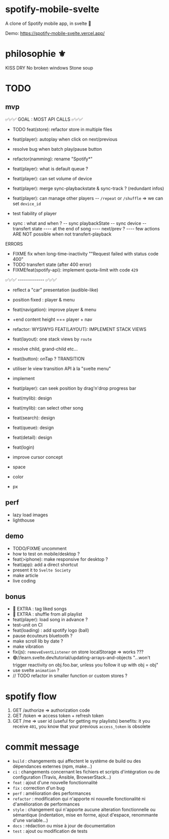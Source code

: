 # spotify-mobile-svelte

A clone of Spotify mobile app, in svelte 🚀

Demo: https://spotify-mobile-svelte.vercel.app/

# philosophie ⚜️

KISS
DRY
No broken windows
Stone soup

# TODO

## mvp

✅✅✅ GOAL : MOST API CALLS ✅✅✅

- TODO feat(store): refactor store in multiple files
- feat(player): autoplay when click on next/previous
- resolve bug when batch play/pause button

- refactor(namming): rename "Spotify\*"
- feat(player): what is default queue ?
- feat(player): can set volume of device
- feat(player): merge sync-playbackstate & sync-track ? (redundant infos)
- feat(player): can manage other players
  -- `/repeat` or `/shuffle` => we can set `device_id`
- test fiability of player

- sync : what and when ?
  -- sync playbackState
  -- sync device
  -- transfert state
  ---- at the end of song
  ---- next/prev ?
  ---- few actions ARE NOT possible when not transfert-playback

ERRORS

- FIXME fix when long-time-inactivity ""Request failed with status code 400"
- TODO transfert state (after 400 error)
- FIXMEfeat(spotify-api): implement quota-limit with code `429`

✅✅✅ ------------- ✅✅✅

- reflect a "car" presentation (audible-like)
- position fixed : player & menu
- feat(navigation): improve player & menu
- +end content height === player + nav
- refactor: WYSIWYG
  FEAT(LAYOUT): IMPLEMENT STACK VIEWS
- feat(layout): one stack views by `route`
- resolve child, grand-child etc...
- feat(button): onTap ?
  TRANSITION
- utiliser le view transition API à la "svelte menu"
- implement <ProgressBar>
- feat(player): can seek position by drag'n'drop progress bar

- feat(mylib): design
- feat(mylib): can select other song
- feat(search): design
- feat(queue): design
- feat(detail): design
- feat(login)

- improve cursor concept

- space
- color
- px

## perf

- lazy load images
- lighthouse

## demo

- TODO/FIXME uncomment
- how to test on mobile/desktop ?
- feat(>iphone): make responsive for desktop ?
- feat(app): add a direct shortcut
- present it to `Svelte Society`
- make article
- live coding

## bonus

- 🚀 EXTRA : tag liked songs
- 🚀 EXTRA : shuffle from all playlist
- feat(player): load song in advance ?
- test-unit on CI
- feat(loading) : add spotify logo (ball)
- pause écouteurs bluetooth ?
- make scroll lib by date ?
- make vibration
- fix(js): `removeEventListener` on store localStorage => works ???
- 🟢//learn.svelte.dev/tutorial/updating-arrays-and-objects
  "...won't trigger reactivity on obj.foo.bar, unless you follow it up with obj = obj"
- use svelte `animation` ?
- // TODO refactor in smaller function or custom stores ?

# spotify flow

1. GET /authorize => authorization code
2. GET /token => access token + refresh token
3. GET /me => user id (useful for getting my playlists)
   benefits: it you receive `401`, you know that your previous `access_token` is obsolete

# commit message

- `build` : changements qui affectent le système de build ou des dépendances externes (npm, make...)
- `ci` : changements concernant les fichiers et scripts d'intégration ou de configuration (Travis, Ansible, BrowserStack...)
- `feat` : ajout d'une nouvelle fonctionnalité
- `fix` : correction d'un bug
- `perf` : amélioration des performances
- `refactor` : modification qui n'apporte ni nouvelle fonctionalité ni d'amélioration de performances
- `style` : changement qui n'apporte aucune alteration fonctionnelle ou sémantique (indentation, mise en forme, ajout d'espace, renommante d'une variable...)
- `docs` : rédaction ou mise à jour de documentation
- `test` : ajout ou modification de tests

